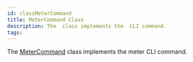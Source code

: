 ```yaml
---
id: classMeterCommand
title: MeterCommand Class
description: The  class implements the  CLI command.
tags:
---
```

The [MeterCommand](classMeterCommand) class implements the meter CLI command.





